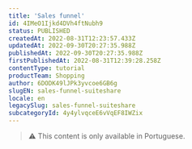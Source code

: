 ```yaml
---
title: 'Sales funnel'
id: 4IMeO1Ijkd4DVh4ftNubh9
status: PUBLISHED
createdAt: 2022-08-31T12:23:57.433Z
updatedAt: 2022-09-30T20:27:35.988Z
publishedAt: 2022-09-30T20:27:35.988Z
firstPublishedAt: 2022-08-31T12:39:28.258Z
contentType: tutorial
productTeam: Shopping
author: 6DODK49lJPk3yvcoe6GB6g
slugEN: sales-funnel-suiteshare
locale: en
legacySlug: sales-funnel-suiteshare
subcategoryId: 4y4ylvqceE6vVqEF8IWZix
---
```


>⚠️ This content is only available in Portuguese.
